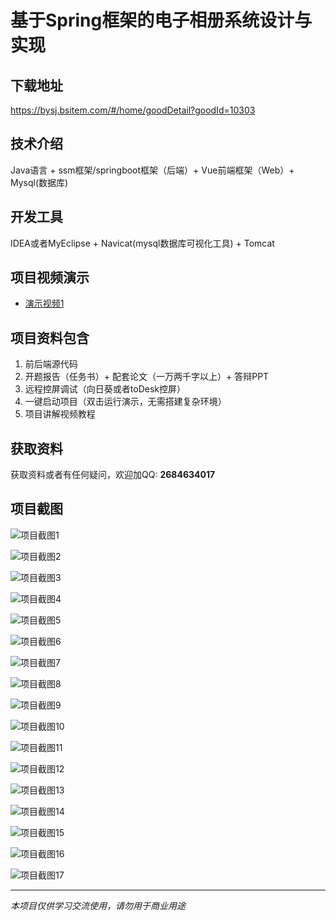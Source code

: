 # 基于Spring框架的电子相册系统设计与实现

## 下载地址
https://bysj.bsitem.com/#/home/goodDetail?goodId=10303

## 技术介绍
Java语言 + ssm框架/springboot框架（后端）+ Vue前端框架（Web）+ Mysql(数据库)

## 开发工具
IDEA或者MyEclipse + Navicat(mysql数据库可视化工具) + Tomcat

## 项目视频演示
- [演示视频1](https://graduation-images.oss-cn-beijing.aliyuncs.com/videos/828%E5%A5%97ssm%E5%BD%95%E5%83%8F/10303_ssm146%E5%9F%BA%E4%BA%8ESpring%E6%A1%86%E6%9E%B6%E7%9A%84%E7%94%B5%E5%AD%90%E7%9B%B8%E5%86%8C%E7%B3%BB%E7%BB%9F%E8%AE%BE%E8%AE%A1%E4%B8%8E%E5%AE%9E%E7%8E%B0%E5%BD%95%E5%83%8F.mp4)

## 项目资料包含
1. 前后端源代码
2. 开题报告（任务书）+ 配套论文（一万两千字以上）+ 答辩PPT
3. 远程控屏调试（向日葵或者toDesk控屏）
4. 一键启动项目（双击运行演示，无需搭建复杂环境）
5. 项目讲解视频教程

## 获取资料
获取资料或者有任何疑问，欢迎加QQ: **2684634017**

## 项目截图
![项目截图1](https://graduation-images.oss-cn-beijing.aliyuncs.com/图片/10303/毕设论坛项目主图.jpg)

![项目截图2](https://graduation-images.oss-cn-beijing.aliyuncs.com/图片/10303/1.png)

![项目截图3](https://graduation-images.oss-cn-beijing.aliyuncs.com/图片/10303/2.png)

![项目截图4](https://graduation-images.oss-cn-beijing.aliyuncs.com/图片/10303/3.png)

![项目截图5](https://graduation-images.oss-cn-beijing.aliyuncs.com/图片/10303/4.png)

![项目截图6](https://graduation-images.oss-cn-beijing.aliyuncs.com/图片/10303/5.png)

![项目截图7](https://graduation-images.oss-cn-beijing.aliyuncs.com/图片/10303/6.png)

![项目截图8](https://graduation-images.oss-cn-beijing.aliyuncs.com/图片/10303/7.png)

![项目截图9](https://graduation-images.oss-cn-beijing.aliyuncs.com/图片/10303/8.png)

![项目截图10](https://graduation-images.oss-cn-beijing.aliyuncs.com/图片/10303/9.png)

![项目截图11](https://graduation-images.oss-cn-beijing.aliyuncs.com/图片/10303/10.png)

![项目截图12](https://graduation-images.oss-cn-beijing.aliyuncs.com/图片/10303/11.png)

![项目截图13](https://graduation-images.oss-cn-beijing.aliyuncs.com/图片/10303/12.png)

![项目截图14](https://graduation-images.oss-cn-beijing.aliyuncs.com/图片/10303/13.png)

![项目截图15](https://graduation-images.oss-cn-beijing.aliyuncs.com/图片/10303/14.png)

![项目截图16](https://graduation-images.oss-cn-beijing.aliyuncs.com/图片/10303/15.png)

![项目截图17](https://graduation-images.oss-cn-beijing.aliyuncs.com/图片/10303/16.png)

---
*本项目仅供学习交流使用，请勿用于商业用途*
